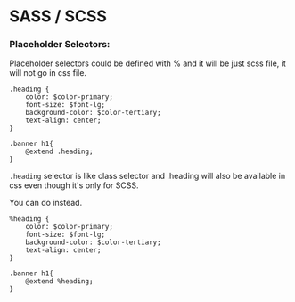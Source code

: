 # SASS / SCSS

### Placeholder Selectors:

Placeholder selectors could be defined with % and it will be just scss file, it will not go in css file.


```
.heading {
    color: $color-primary;
    font-size: $font-lg;
    background-color: $color-tertiary;
    text-align: center;
}

.banner h1{
    @extend .heading;
}
```
`.heading` selector is like class selector and .heading will also be available in css even though it's only for SCSS.


You can do instead.

```
%heading {
    color: $color-primary;
    font-size: $font-lg;
    background-color: $color-tertiary;
    text-align: center;
}

.banner h1{
    @extend %heading;
}

